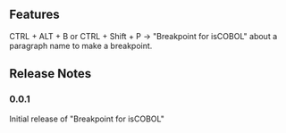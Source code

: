 ## Features

CTRL + ALT + B or CTRL + Shift + P -> "Breakpoint for isCOBOL" about a paragraph name to make a breakpoint.

## Release Notes

### 0.0.1

Initial release of "Breakpoint for isCOBOL"

